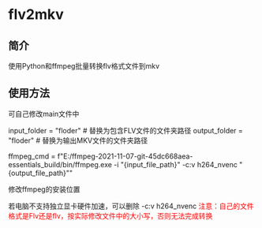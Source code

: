 # flv2mkv

## 简介

使用Python和ffmpeg批量转换flv格式文件到mkv

## 使用方法

可自己修改main文件中

input_folder = "floder"  		# 替换为包含FLV文件的文件夹路径
output_folder = "floder" 	 # 替换为输出MKV文件的文件夹路径

ffmpeg_cmd = f"E:/ffmpeg-2021-11-07-git-45dc668aea-essentials_build/bin/ffmpeg.exe -i \"{input_file_path}\" -c:v h264_nvenc \"{output_file_path}\""

修改ffmpeg的安装位置

若电脑不支持独立显卡硬件加速，可以删除 -c:v h264_nvenc 
<font color=red>注意：自己的文件格式是Flv还是flv，按实际修改文件中的大小写，否则无法完成转换</font>
